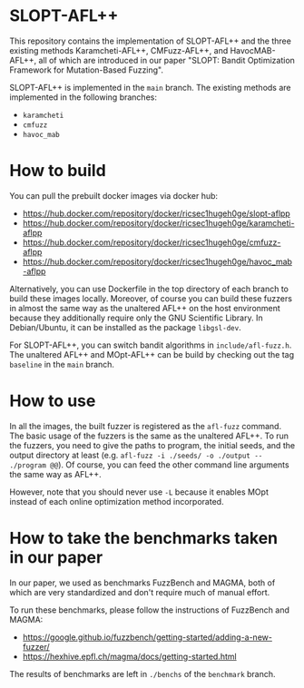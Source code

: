 # SLOPT-AFL++

This repository contains the implementation of SLOPT-AFL++ and the three existing methods Karamcheti-AFL++, CMFuzz-AFL++, and HavocMAB-AFL++, all of which are introduced in our paper "SLOPT: Bandit Optimization Framework for Mutation-Based Fuzzing".

SLOPT-AFL++ is implemented in the `main` branch.
The existing methods are implemented in the following branches:

- `karamcheti`
- `cmfuzz`
- `havoc_mab`

# How to build

You can pull the prebuilt docker images via docker hub:
  - https://hub.docker.com/repository/docker/ricsec1hugeh0ge/slopt-aflpp
  - https://hub.docker.com/repository/docker/ricsec1hugeh0ge/karamcheti-aflpp
  - https://hub.docker.com/repository/docker/ricsec1hugeh0ge/cmfuzz-aflpp
  - https://hub.docker.com/repository/docker/ricsec1hugeh0ge/havoc_mab-aflpp

Alternatively, you can use Dockerfile in the top directory of each branch to build these images locally.
Moreover, of course you can build these fuzzers in almost the same way as the unaltered AFL++ on the host environment because they additionally require only the GNU Scientific Library. In Debian/Ubuntu, it can be installed as the package `libgsl-dev`.

For SLOPT-AFL++, you can switch bandit algorithms in `include/afl-fuzz.h`.
The unaltered AFL++ and MOpt-AFL++ can be build by checking out the tag `baseline` in the `main` branch.

# How to use

In all the images, the built fuzzer is registered as the `afl-fuzz` command.
The basic usage of the fuzzers is the same as the unaltered AFL++.
To run the fuzzers, you need to give the paths to program, the initial seeds, and the output directory at least (e.g. `afl-fuzz -i ./seeds/ -o ./output -- ./program @@`). 
Of course, you can feed the other command line arguments the same way as AFL++.

However, note that you should never use `-L` because it enables MOpt instead of each online optimization method incorporated.

# How to take the benchmarks taken in our paper

In our paper, we used as benchmarks FuzzBench and MAGMA, both of which are very standardized and don't require much of manual effort.

To run these benchmarks, please follow the instructions of FuzzBench and MAGMA:
  - https://google.github.io/fuzzbench/getting-started/adding-a-new-fuzzer/
  - https://hexhive.epfl.ch/magma/docs/getting-started.html

The results of benchmarks are left in `./benchs` of the `benchmark` branch.
